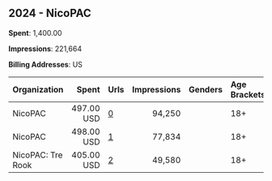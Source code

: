 ## 2024 - NicoPAC 
**Spent**: 1,400.00

**Impressions**: 221,664

**Billing Addresses**: US

|Organization|Spent|Urls|Impressions|Genders|Age Brackets|Country Codes|
|:---|---:|:---|---:|:---|:---|:---|
|NicoPAC|497.00 USD|[0](https://www.snap.com/political-ads/asset/9ba3cd7a04002cf99daf46765ec2def8488b91f28d40fad664e2f2ae0b4bc3c9?mediaType=jpg)|94,250||18+|united states|
|NicoPAC|498.00 USD|[1](https://www.snap.com/political-ads/asset/b71287b714c980de376a42c90e8505c7c7c7d42d5e3dde9cc90033b3b1ded3ec?mediaType=jpg)|77,834||18+|united states|
|NicoPAC: Tre Rook|405.00 USD|[2](https://www.snap.com/political-ads/asset/1f95e9d37187cb71db40a9588456bca611d18de40de40007779fc03ad5524491?mediaType=mp4)|49,580||18+|united states|
